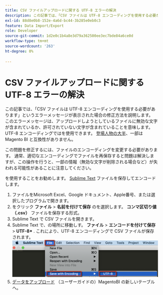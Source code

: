 ```yaml
---
title: CSV ファイルアップロードに関する UTF-8 エラーの解決
description: この記事では、「CSV ファイルは UTF-8 エンコーディングを使用する必要があります」というエラーメッセージが表示された場合の修正方法を説明します。 このエラーメッセージは、アップロードしようとしているファイルに無効な文字が含まれているか、許可されていない文字が含まれていることを意味します。 UTF-8 エンコーディングでは [ 大部分の文字 ] （https://www.fileformat.info/info/charset/UTF-8/list.htm）が可能ですが、Magento BI と互換性がないものもあります。
exl-id: 88d8e0b8-152e-4a6d-bc44-3b285e0eb0c3
feature: Data Import/Export
role: Developer
source-git-commit: 1d2e0c1b4a8e3d79a362500ee3ec7bde84a6ce0d
workflow-type: tm+mt
source-wordcount: '263'
ht-degree: 0%

---
```


# CSV ファイルアップロードに関する UTF-8 エラーの解決

この記事では、「CSV ファイルは UTF-8 エンコーディングを使用する必要があります」というエラーメッセージが表示された場合の修正方法を説明します。 このエラーメッセージは、アップロードしようとしているファイルに無効な文字が含まれているか、許可されていない文字が含まれていることを意味します。 UTF-8 エンコーディングではを使用できます。 [登場人物の大半](https://www.fileformat.info/info/charset/UTF-8/list.htm)、一部はMagento BI と互換性がありません。

この問題を修正するには、ファイルのエンコーディングを変更する必要があります。 通常、適切なエンコーディングでファイルを再保存すると問題は解決しますが、この操作を行うと、一部の情報（無効な文字が削除される場合など）が失われる可能性があることに注意してください。

を使用することをお勧めします。 [Sublime Text](https://www.sublimetext.com/2) ファイルを保存してエンコードします。

1. ファイルをMicrosoft Excel、Google ドキュメント、Apple番号、または選択したプログラムで開きます。
1. &#x200B;をクリック&#x200B; **ファイル** > **名前を付けて保存** &#x200B;&#x200B;&#x200B;の&#x200B;を選択します。 **コンマ区切り値（.csv）** ファイルを保存する形式。
1. Sublime Text で CSV ファイルを開きます。
1. Sublime Text で、&#x200B;の場所に移動し&#x200B;す。 **ファイル** > **エンコードを付けて保存** > **UTF-8\*&#x200B;** . これにより、UTF-8 エンコーディングで CSV ファイルが保存されます。    ![csv_file_UTF-8_sublime_3.2.2_magento_BI.png](assets/csv_file_UTF-8_sublime_3.2.2_magento_BI.png)
1. [データをアップロード](https://docs.magento.com/mbi/data-analyst/importing-data/connecting-data/using-file-uploader.html) （ユーザーガイドの）MagentoBI の新しいテーブルへ。

